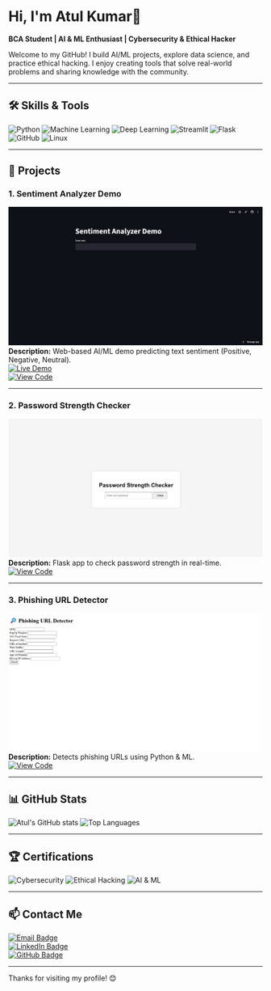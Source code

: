 # Hi, I'm Atul Kumar👋

**BCA Student | AI & ML Enthusiast | Cybersecurity & Ethical Hacker**

Welcome to my GitHub! I build AI/ML projects, explore data science, and practice ethical hacking. I enjoy creating tools that solve real-world problems and sharing knowledge with the community.

---

## 🛠️ Skills & Tools

![Python](https://img.shields.io/badge/Python-3776AB?style=for-the-badge&logo=python&logoColor=white)
![Machine Learning](https://img.shields.io/badge/Machine_Learning-F7931E?style=for-the-badge&logo=tensorflow&logoColor=white)
![Deep Learning](https://img.shields.io/badge/Deep_Learning-FF6F61?style=for-the-badge)
![Streamlit](https://img.shields.io/badge/Streamlit-FF4B4B?style=for-the-badge&logo=streamlit&logoColor=white)
![Flask](https://img.shields.io/badge/Flask-000000?style=for-the-badge&logo=flask&logoColor=white)
![GitHub](https://img.shields.io/badge/GitHub-181717?style=for-the-badge&logo=github&logoColor=white)
![Linux](https://img.shields.io/badge/Linux-FCC624?style=for-the-badge&logo=linux&logoColor=black)

---

## 📂 Projects

### 1. Sentiment Analyzer Demo
![Sentiment Analyzer](images/project1.png)  
**Description:** Web-based AI/ML demo predicting text sentiment (Positive, Negative, Neutral).  
[![Live Demo](https://img.shields.io/badge/Streamlit-Live%20Demo-orange?style=for-the-badge&logo=streamlit)](https://sentiment-analyzer-demo-3nihrefzwyhm49xgetgwuu.streamlit.app/)  
[![View Code](https://img.shields.io/badge/GitHub-Code-blue?style=for-the-badge&logo=github)](https://github.com/atuli93/sentiment-analyzer-demo)


---


### 2. Password Strength Checker
![Password Strength Checker](images/project2.png)  
**Description:** Flask app to check password strength in real-time.  
[![View Code](https://img.shields.io/badge/GitHub-Code-blue?style=for-the-badge&logo=github)](https://github.com/atuli93/Password-Strength-Checker)


---


### 3. Phishing URL Detector
![BlockAssist Guide](images/project3.png)  
**Description:** Detects phishing URLs using Python & ML.  
[![View Code](https://img.shields.io/badge/GitHub-Code-blue?style=for-the-badge&logo=github)](https://github.com/atuli93/phishing-url-detector)


---

## 📊 GitHub Stats
![Atul's GitHub stats](https://github-readme-stats.vercel.app/api?username=atuli93&show_icons=true&theme=radical)
![Top Languages](https://github-readme-stats.vercel.app/api/top-langs/?username=atuli93&layout=compact&theme=radical)

---

## 🏆 Certifications
![Cybersecurity](https://img.shields.io/badge/Cybersecurity-Certified-green?style=for-the-badge)
![Ethical Hacking](https://img.shields.io/badge/Ethical_Hacking-Certified-blue?style=for-the-badge)
![AI & ML](https://img.shields.io/badge/AI_ML-Certified-orange?style=for-the-badge)

---

## 📫 Contact Me
[![Email Badge](https://img.shields.io/badge/Email-atul70884@gmail.com-c14438?style=for-the-badge&logo=gmail&logoColor=white)](mailto:atul70884@gmail.com)  
[![LinkedIn Badge](https://img.shields.io/badge/LinkedIn-Atul-blue?style=for-the-badge&logo=linkedin&logoColor=white)](https://www.linkedin.com/in/atuli93/)  
[![GitHub Badge](https://img.shields.io/badge/GitHub-Atul-black?style=for-the-badge&logo=github&logoColor=white)](https://github.com/atuli93)

---

Thanks for visiting my profile! 😊

